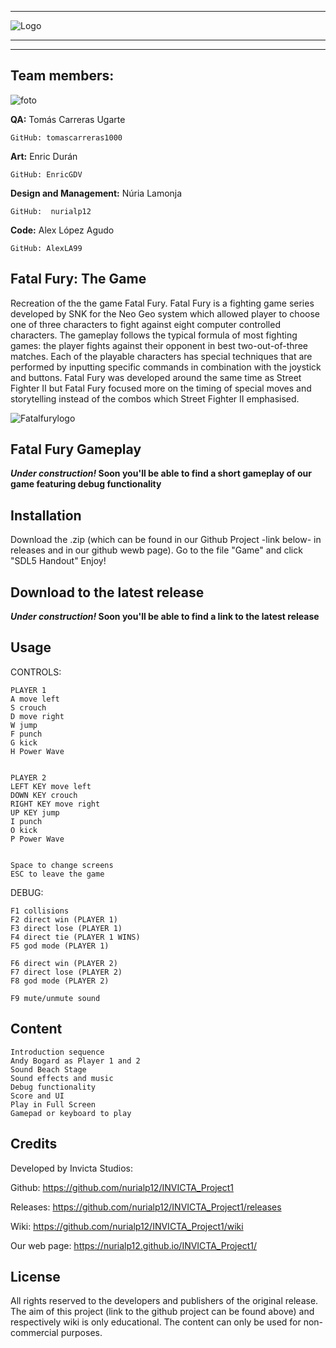 ﻿

***

![Logo](https://user-images.githubusercontent.com/45202050/54493833-9a452480-48d4-11e9-974f-eff72c589dc6.png)

***

***


## Team members:



![foto](https://user-images.githubusercontent.com/45202050/54494645-dd0afa80-48dc-11e9-9ecb-0e7b0ffe4e87.png)



**QA:** Tomás Carreras Ugarte

	GitHub: tomascarreras1000

**Art:** Enric Durán

	GitHub:	EnricGDV

**Design and Management:** Núria Lamonja

	GitHub:	 nurialp12

**Code:** Alex López Agudo

	GitHub: AlexLA99



## Fatal Fury: The Game

Recreation of the the game Fatal Fury.
Fatal Fury is a fighting game series developed by SNK for the Neo Geo system which allowed player to choose one of three characters to fight against eight computer controlled characters.
The gameplay follows the typical formula of most fighting games: 
the player fights against their opponent in best two-out-of-three matches. 
Each of the playable characters has special techniques that are performed by inputting specific commands in combination with the joystick and buttons. 
Fatal Fury was developed around the same time as Street Fighter II but Fatal Fury focused more on the timing of special moves and storytelling instead of the combos which Street Fighter II emphasised.



![Fatalfurylogo](https://user-images.githubusercontent.com/45202050/54493944-936ae180-48d5-11e9-84dd-8394be766b35.png)



## Fatal Fury Gameplay

**_Under construction!_ Soon you'll be able to find a short gameplay of our game featuring debug functionality**



## Installation
Download the .zip (which can be found in our Github Project -link below- in releases and in our github wewb page).
Go to the file "Game" and click "SDL5 Handout"
Enjoy!



## Download to the latest release

**_Under construction!_ Soon you'll be able to find a link to the latest release**



## Usage

CONTROLS:

	PLAYER 1
	A move left
	S crouch
	D move right
	W jump
	F punch
	G kick
	H Power Wave
	

	PLAYER 2
	LEFT KEY move left
	DOWN KEY crouch
	RIGHT KEY move right
	UP KEY jump
	I punch
	O kick
	P Power Wave
	

	Space to change screens
	ESC to leave the game


DEBUG:

	F1 collisions
	F2 direct win (PLAYER 1)
	F3 direct lose (PLAYER 1)
	F4 direct tie (PLAYER 1 WINS)
	F5 god mode (PLAYER 1)

	F6 direct win (PLAYER 2)
	F7 direct lose (PLAYER 2)
	F8 god mode (PLAYER 2)

	F9 mute/unmute sound



## Content

	Introduction sequence
	Andy Bogard as Player 1 and 2
	Sound Beach Stage
	Sound effects and music
	Debug functionality
	Score and UI
	Play in Full Screen
	Gamepad or keyboard to play



## Credits

Developed by Invicta Studios:

Github: https://github.com/nurialp12/INVICTA_Project1

Releases: https://github.com/nurialp12/INVICTA_Project1/releases

Wiki: https://github.com/nurialp12/INVICTA_Project1/wiki

Our web page: https://nurialp12.github.io/INVICTA_Project1/



## License

All rights reserved to the developers and publishers of the original release. 
The aim of this project (link to the github project can be found above) and respectively wiki is only educational. 
The content can only be used for non-commercial purposes.


